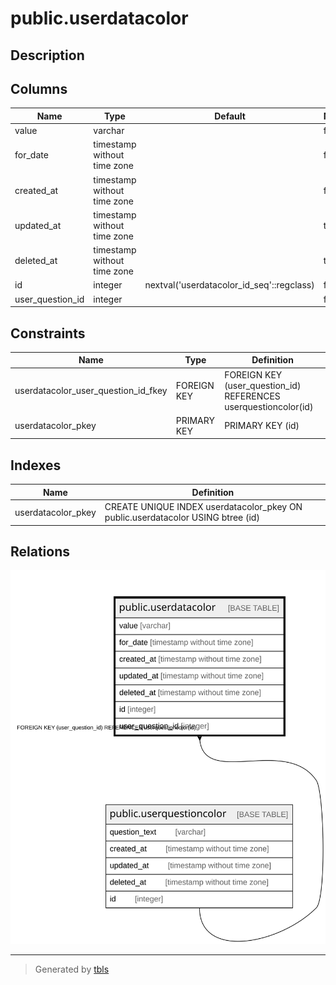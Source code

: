 # public.userdatacolor

## Description

## Columns

| Name | Type | Default | Nullable | Children | Parents | Comment |
| ---- | ---- | ------- | -------- | -------- | ------- | ------- |
| value | varchar |  | false |  |  |  |
| for_date | timestamp without time zone |  | false |  |  |  |
| created_at | timestamp without time zone |  | false |  |  |  |
| updated_at | timestamp without time zone |  | true |  |  |  |
| deleted_at | timestamp without time zone |  | true |  |  |  |
| id | integer | nextval('userdatacolor_id_seq'::regclass) | false |  |  |  |
| user_question_id | integer |  | false |  | [public.userquestioncolor](public.userquestioncolor.md) |  |

## Constraints

| Name | Type | Definition |
| ---- | ---- | ---------- |
| userdatacolor_user_question_id_fkey | FOREIGN KEY | FOREIGN KEY (user_question_id) REFERENCES userquestioncolor(id) |
| userdatacolor_pkey | PRIMARY KEY | PRIMARY KEY (id) |

## Indexes

| Name | Definition |
| ---- | ---------- |
| userdatacolor_pkey | CREATE UNIQUE INDEX userdatacolor_pkey ON public.userdatacolor USING btree (id) |

## Relations

![er](public.userdatacolor.svg)

---

> Generated by [tbls](https://github.com/k1LoW/tbls)
